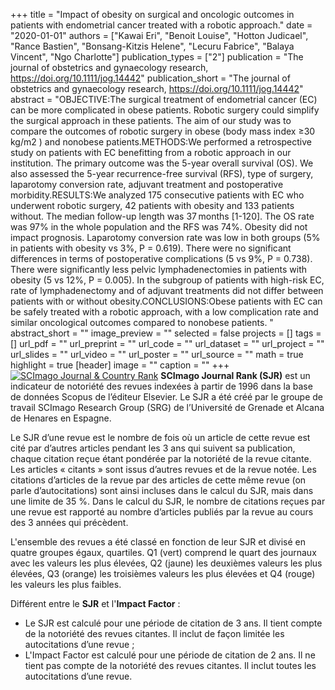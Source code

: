 +++
title = "Impact of obesity on surgical and oncologic outcomes in patients with endometrial cancer treated with a robotic approach."
date = "2020-01-01"
authors = ["Kawai Eri", "Benoit Louise", "Hotton Judicael", "Rance Bastien", "Bonsang-Kitzis Helene", "Lecuru Fabrice", "Balaya Vincent", "Ngo Charlotte"]
publication_types = ["2"]
publication = "The journal of obstetrics and gynaecology research, https://doi.org/10.1111/jog.14442"
publication_short = "The journal of obstetrics and gynaecology research, https://doi.org/10.1111/jog.14442"
abstract = "OBJECTIVE:The surgical treatment of endometrial cancer (EC) can be more complicated in obese patients. Robotic surgery could simplify the surgical approach in these patients. The aim of our study was to compare the outcomes of robotic surgery in obese (body mass index ≥30 kg/m2 ) and nonobese patients.METHODS:We performed a retrospective study on patients with EC benefitting from a robotic approach in our institution. The primary outcome was the 5-year overall survival (OS). We also assessed the 5-year recurrence-free survival (RFS), type of surgery, laparotomy conversion rate, adjuvant treatment and postoperative morbidity.RESULTS:We analyzed 175 consecutive patients with EC who underwent robotic surgery, 42 patients with obesity and 133 patients without. The median follow-up length was 37 months [1-120]. The OS rate was 97% in the whole population and the RFS was 74%. Obesity did not impact prognosis. Laparotomy conversion rate was low in both groups (5% in patients with obesity vs 3%, P = 0.619). There were no significant differences in terms of postoperative complications (5 vs 9%, P = 0.738). There were significantly less pelvic lymphadenectomies in patients with obesity (5 vs 12%, P = 0.005). In the subgroup of patients with high-risk EC, rate of lymphadenectomy and of adjuvant treatments did not differ between patients with or without obesity.CONCLUSIONS:Obese patients with EC can be safely treated with a robotic approach, with a low complication rate and similar oncological outcomes compared to nonobese patients. "
abstract_short = ""
image_preview = ""
selected = false
projects = []
tags = []
url_pdf = ""
url_preprint = ""
url_code = ""
url_dataset = ""
url_project = ""
url_slides = ""
url_video = ""
url_poster = ""
url_source = ""
math = true
highlight = true
[header]
image = ""
caption = ""
+++
<a href="https://www.scimagojr.com/journalsearch.php?q=27608&amp;tip=sid&amp;exact=no" title="SCImago Journal &amp; Country Rank"><img border="0" src="https://www.scimagojr.com/journal_img.php?id=27608" alt="SCImago Journal &amp; Country Rank"  /></a>
**SCImago Journal Rank (SJR)** est un indicateur de notoriété des revues indexées à partir de 1996 dans la base de données Scopus de l’éditeur Elsevier. Le SJR a été créé par le groupe de travail SCImago Research Group (SRG) de l’Université de Grenade et Alcana de Henares en Espagne.  
  
Le SJR d’une revue est le nombre de fois où un article de cette revue est cité par d’autres articles pendant les 3 ans qui suivent sa publication, chaque citation reçue étant pondérée par la notoriété de la revue citante. Les articles « citants » sont issus d’autres revues et de la revue notée. Les citations d’articles de la revue par des articles de cette même revue (on parle d’autocitations) sont ainsi incluses dans le calcul du SJR, mais dans une limite de 35 %. Dans le calcul du SJR, le nombre de citations reçues par une revue est rapporté au nombre d’articles publiés par la revue au cours des 3 années qui précèdent.  
  
L'ensemble des revues a été classé en fonction de leur SJR et divisé en quatre groupes égaux, quartiles. Q1 (vert) comprend le quart des journaux avec les valeurs les plus élevées, Q2 (jaune) les deuxièmes valeurs les plus élevées, Q3 (orange) les troisièmes valeurs les plus élevées et Q4 (rouge) les valeurs les plus faibles.  
  
Différent entre le **SJR** et l'**Impact Factor** :  
- Le SJR est calculé pour une période de citation de 3 ans. Il tient compte de la notoriété des revues citantes. Il inclut de façon limitée les autocitations d’une revue ;  
- L'Impact Factor est calculé pour une période de citation de 2 ans. Il ne tient pas compte de la notoriété des revues citantes. Il inclut toutes les autocitations d’une revue.
